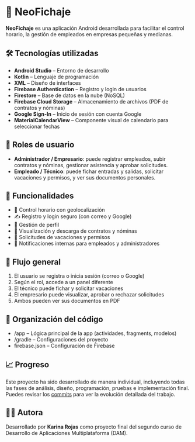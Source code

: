 # 📲 NeoFichaje

**NeoFichaje** es una aplicación Android desarrollada para facilitar el control horario, la gestión de empleados en empresas pequeñas y medianas.

## 🛠 Tecnologías utilizadas

- **Android Studio** – Entorno de desarrollo
- **Kotlin** – Lenguaje de programación
- **XML** – Diseño de interfaces
- **Firebase Authentication** – Registro y login de usuarios
- **Firestore** – Base de datos en la nube (NoSQL)
- **Firebase Cloud Storage** – Almacenamiento de archivos (PDF de contratos y nóminas)
- **Google Sign-In** – Inicio de sesión con cuenta Google
- **MaterialCalendarView** – Componente visual de calendario para seleccionar fechas

## 👥 Roles de usuario

- **Administrador / Empresario**: puede registrar empleados, subir contratos y nóminas, gestionar asistencia y aprobar solicitudes.
- **Empleado / Técnico**: puede fichar entradas y salidas, solicitar vacaciones y permisos, y ver sus documentos personales.

## 🧩 Funcionalidades

- 📅 Control horario con geolocalización
- ✍️ Registro y login seguro (con correo y Google)
- 👤 Gestión de perfil
- 🧾 Visualización y descarga de contratos y nóminas
- 🌴 Solicitudes de vacaciones y permisos
- 🔔 Notificaciones internas para empleados y administradores

## 🔄 Flujo general

1. El usuario se registra o inicia sesión (correo o Google)
2. Según el rol, accede a un panel diferente
3. El técnico puede fichar y solicitar vacaciones
4. El empresario puede visualizar, aprobar o rechazar solicitudes
5. Ambos pueden ver sus documentos en PDF

## 📂 Organización del código

- /app – Lógica principal de la app (actividades, fragments, modelos)
- /gradle – Configuraciones del proyecto
- firebase.json – Configuración de Firebase

## 📈 Progreso

Este proyecto ha sido desarrollado de manera individual, incluyendo todas las fases de análisis, diseño, programación, pruebas e implementación final.  
Puedes revisar los [commits](https://github.com/KarinaRojasDev/proyecto-neo-fichaje/commits/main) para ver la evolución detallada del trabajo.


## 👩‍💻 Autora

Desarrollado por **Karina Rojas** como proyecto final del segundo curso de Desarrollo de Aplicaciones Multiplataforma (DAM).

